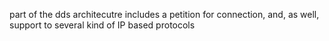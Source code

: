 part of the dds architecutre includes a petition for connection, and, as well, support to several kind of IP based protocols